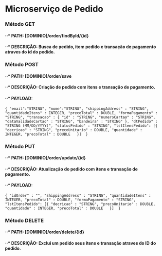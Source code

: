 # Microserviço de Pedido

### Método GET

#### ⋅⋅* PATH: [DOMINIO]/order/findById/{id}
#### ⋅⋅* DESCRIÇÃO: Busca de pedido, item pedido e transação de pagamento atraves do id do pedido.


### Método POST

#### ⋅⋅* PATH: [DOMINIO]/order/save
#### ⋅⋅* DESCRIÇÃO: Criação de pedido com itens e transação de pagamento.
#### ⋅⋅* PAYLOAD: 
`
{
    "email":"STRING",
    "nome":"STRING",
    "shippingAddress" : "STRING",
    "quantidadeItens" : INTEGER,
    "precoTotal" : DOUBLE,
    "formaPagamento" : "STRING",
    "transacao" : {
    	"id" : "STRING",
    	"numeroCartao" : "STRING",
    	"dataValidadeCartao" : "STRING",
    	"bandeira" : "STRING"
    },
    "dtPedido" : "STRING (MM/DD/YYYY)",
    "statusPedido" : "STRING",
    "lstItensPedido":
    	[{
    		 "decricao" : "STRING",
		     "precoUnitario" : DOUBLE,
		     "quantidade" : INTEGER,
		     "precoTotal" : DOUBLE	
    	}] 
}
`
### Método PUT

#### ⋅⋅* PATH: [DOMINIO]/order/update/{id}
#### ⋅⋅* DESCRIÇÃO: Atualização do pedido com itens e transação de pagamento.
#### ⋅⋅* PAYLOAD: 
`
{
    "idOrder" : "",
    "shippingAddress" : "STRING",
    "quantidadeItens" : INTEGER,
    "precoTotal" : DOUBLE,
    "formaPagamento" : "STRING",
    "lstItensPedido":
    	[{
    		 "decricao" : "STRING",
		 "precoUnitario" : DOUBLE,
		 "quantidade" : INTEGER,
		 "precoTotal" : DOUBLE	
    	}] 
}
`
### Método DELETE

#### ⋅⋅* PATH: [DOMINIO]/order/delete/{id}
#### ⋅⋅* DESCRIÇÃO: Exclui um pedido seus itens e transação atraves do ID do pedido.


